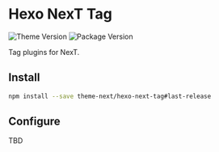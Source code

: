 # Hexo NexT Tag

![Theme Version](https://img.shields.io/badge/NexT-v7.3.0+-blue.svg?style=flat-square)
![Package Version](https://img.shields.io/github/package-json/v/theme-next/hexo-next-tag?style=flat-square)

Tag plugins for NexT.

## Install
```bash
npm install --save theme-next/hexo-next-tag#last-release
```

## Configure
TBD
